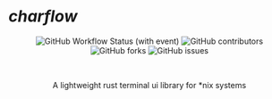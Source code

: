 
<h1><i>charflow</i></h1>

<div align="center">

![GitHub Workflow Status (with event)](https://img.shields.io/github/actions/workflow/status/Creeper-boop/tuilib/rust.yml)
![GitHub contributors](https://img.shields.io/github/contributors/Creeper-boop/tuilib)
![GitHub forks](https://img.shields.io/github/forks/Creeper-boop/tuilib)
![GitHub issues](https://img.shields.io/github/issues/Creeper-boop/tuilib)

</br>
<div>
<p>
A lightweight rust terminal ui library for *nix systems
</p>
</div>
</div>
